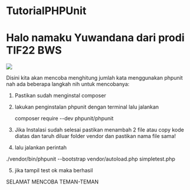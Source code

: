 # TutorialPHPUnit

# Halo namaku Yuwandana dari prodi TIF22 BWS #

![]([https://tenor.com/view/discord-dms-anime-roles-gif-24243011](https://media.tenor.com/SD18fSwSsRgAAAAC/cute-anime.gif))

Disini kita akan mencoba menghitung jumlah kata menggunakan phpunit
nah ada beberapa langkah nih untuk mencobanya:

1. Pastikan sudah menginstal composer
2. lakukan penginstalan phpunit dengan terminal lalu jalankan  

   composer require --dev phpunit/phpunit

3. Jika Instalasi sudah selesai pastikan menambah 2 file atau copy kode diatas dan taruh diluar folder vendor dan pastikan nama file sama!
4. lalu jalankan perintah

./vendor/bin/phpunit --bootstrap vendor/autoload.php simpletest.php

5. jika tampil test ok maka berhasil

SELAMAT MENCOBA TEMAN-TEMAN
